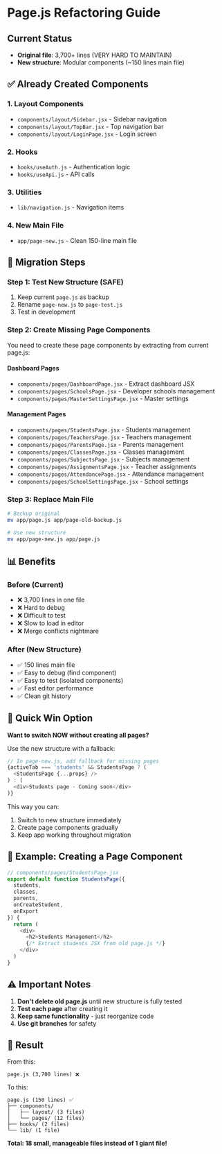 # Page.js Refactoring Guide

## Current Status
- **Original file**: 3,700+ lines (VERY HARD TO MAINTAIN)
- **New structure**: Modular components (~150 lines main file)

## ✅ Already Created Components

### 1. Layout Components
- `components/layout/Sidebar.jsx` - Sidebar navigation
- `components/layout/TopBar.jsx` - Top navigation bar  
- `components/layout/LoginPage.jsx` - Login screen

### 2. Hooks
- `hooks/useAuth.js` - Authentication logic
- `hooks/useApi.js` - API calls

### 3. Utilities
- `lib/navigation.js` - Navigation items

### 4. New Main File
- `app/page-new.js` - Clean 150-line main file

## 🎯 Migration Steps

### Step 1: Test New Structure (SAFE)
1. Keep current `page.js` as backup
2. Rename `page-new.js` to `page-test.js`
3. Test in development

### Step 2: Create Missing Page Components
You need to create these page components by extracting from current page.js:

#### Dashboard Pages
- `components/pages/DashboardPage.jsx` - Extract dashboard JSX
- `components/pages/SchoolsPage.jsx` - Developer schools management
- `components/pages/MasterSettingsPage.jsx` - Master settings

#### Management Pages  
- `components/pages/StudentsPage.jsx` - Students management
- `components/pages/TeachersPage.jsx` - Teachers management
- `components/pages/ParentsPage.jsx` - Parents management
- `components/pages/ClassesPage.jsx` - Classes management
- `components/pages/SubjectsPage.jsx` - Subjects management
- `components/pages/AssignmentsPage.jsx` - Teacher assignments
- `components/pages/AttendancePage.jsx` - Attendance management
- `components/pages/SchoolSettingsPage.jsx` - School settings

### Step 3: Replace Main File
```bash
# Backup original
mv app/page.js app/page-old-backup.js

# Use new structure
mv app/page-new.js app/page.js
```

## 📊 Benefits

### Before (Current)
- ❌ 3,700 lines in one file
- ❌ Hard to debug
- ❌ Difficult to test
- ❌ Slow to load in editor
- ❌ Merge conflicts nightmare

### After (New Structure)
- ✅ 150 lines main file
- ✅ Easy to debug (find component)
- ✅ Easy to test (isolated components)
- ✅ Fast editor performance
- ✅ Clean git history

## 🚀 Quick Win Option

**Want to switch NOW without creating all pages?**

Use the new structure with a fallback:

```javascript
// In page-new.js, add fallback for missing pages
{activeTab === 'students' && StudentsPage ? (
  <StudentsPage {...props} />
) : (
  <div>Students page - Coming soon</div>
)}
```

This way you can:
1. Switch to new structure immediately
2. Create page components gradually
3. Keep app working throughout migration

## 📝 Example: Creating a Page Component

```javascript
// components/pages/StudentsPage.jsx
export default function StudentsPage({ 
  students, 
  classes, 
  parents, 
  onCreateStudent,
  onExport 
}) {
  return (
    <div>
      <h2>Students Management</h2>
      {/* Extract students JSX from old page.js */}
    </div>
  )
}
```

## ⚠️ Important Notes

1. **Don't delete old page.js** until new structure is fully tested
2. **Test each page** after creating it
3. **Keep same functionality** - just reorganize code
4. **Use git branches** for safety

## 🎉 Result

From this:
```
page.js (3,700 lines) ❌
```

To this:
```
page.js (150 lines) ✅
├── components/
│   ├── layout/ (3 files)
│   └── pages/ (12 files)
├── hooks/ (2 files)
└── lib/ (1 file)
```

**Total: 18 small, manageable files instead of 1 giant file!**
